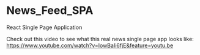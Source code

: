 # News_Feed_SPA
React Single Page Application

Check out this video to see what this real news single page app looks like:
https://www.youtube.com/watch?v=IowBaIi6fjE&feature=youtu.be
